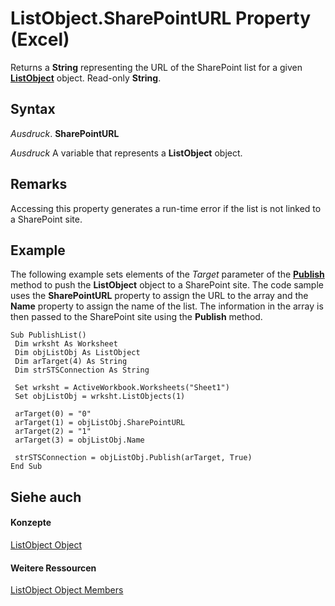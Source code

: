 
# ListObject.SharePointURL Property (Excel)

 Returns a **String** representing the URL of the SharePoint list for a given **[ListObject](46de6c4f-8ce0-0c7d-da59-6e52f5eab612.md)** object. Read-only **String**.


## Syntax

 _Ausdruck_. **SharePointURL**

 _Ausdruck_ A variable that represents a **ListObject** object.


## Remarks

Accessing this property generates a run-time error if the list is not linked to a SharePoint site.


## Example

The following example sets elements of the  _Target_ parameter of the **[Publish](8b25819d-51c3-f505-8b9c-184355c48055.md)** method to push the **ListObject** object to a SharePoint site. The code sample uses the **SharePointURL** property to assign the URL to the array and the **Name** property to assign the name of the list. The information in the array is then passed to the SharePoint site using the **Publish** method.


```
Sub PublishList() 
 Dim wrksht As Worksheet 
 Dim objListObj As ListObject 
 Dim arTarget(4) As String 
 Dim strSTSConnection As String 
 
 Set wrksht = ActiveWorkbook.Worksheets("Sheet1") 
 Set objListObj = wrksht.ListObjects(1) 
 
 arTarget(0) = "0" 
 arTarget(1) = objListObj.SharePointURL 
 arTarget(2) = "1" 
 arTarget(3) = objListObj.Name 
 
 strSTSConnection = objListObj.Publish(arTarget, True) 
End Sub 

```


## Siehe auch


#### Konzepte


[ListObject Object](46de6c4f-8ce0-0c7d-da59-6e52f5eab612.md)
#### Weitere Ressourcen


[ListObject Object Members](http://msdn.microsoft.com/library/d34f895c-cf60-f644-866b-7b757716e7a6%28Office.15%29.aspx)